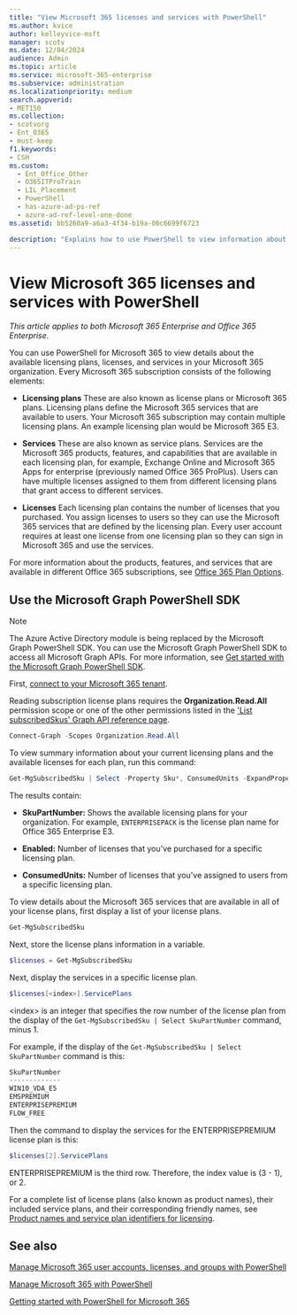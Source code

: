 ```yaml
---
title: "View Microsoft 365 licenses and services with PowerShell"
ms.author: kvice
author: kelleyvice-msft
manager: scotv
ms.date: 12/04/2024
audience: Admin
ms.topic: article
ms.service: microsoft-365-enterprise
ms.subservice: administration
ms.localizationpriority: medium
search.appverid:
- MET150
ms.collection: 
- scotvorg
- Ent_O365
- must-keep
f1.keywords:
- CSH
ms.custom:
  - Ent_Office_Other
  - O365ITProTrain
  - LIL_Placement
  - PowerShell
  - has-azure-ad-ps-ref
  - azure-ad-ref-level-one-done
ms.assetid: bb5260a9-a6a3-4f34-b19a-06c6699f6723

description: "Explains how to use PowerShell to view information about the licensing plans, services, and licenses that are available in your Microsoft 365 organization."
---
```


# View Microsoft 365 licenses and services with PowerShell

*This article applies to both Microsoft 365 Enterprise and Office 365 Enterprise.*

You can use PowerShell for Microsoft 365 to view details about the available licensing plans, licenses, and services in your Microsoft 365 organization. Every Microsoft 365 subscription consists of the following elements:

- **Licensing plans** These are also known as license plans or Microsoft 365 plans. Licensing plans define the Microsoft 365 services that are available to users. Your Microsoft 365 subscription may contain multiple licensing plans. An example licensing plan would be Microsoft 365 E3.

- **Services** These are also known as service plans. Services are the Microsoft 365 products, features, and capabilities that are available in each licensing plan, for example, Exchange Online and Microsoft 365 Apps for enterprise (previously named Office 365 ProPlus). Users can have multiple licenses assigned to them from different licensing plans that grant access to different services.

- **Licenses** Each licensing plan contains the number of licenses that you purchased. You assign licenses to users so they can use the Microsoft 365 services that are defined by the licensing plan. Every user account requires at least one license from one licensing plan so they can sign in Microsoft 365 and use the services.

For more information about the products, features, and services that are available in different Office 365 subscriptions, see [Office 365 Plan Options](/office365/servicedescriptions/office-365-platform-service-description/office-365-plan-options).

## Use the Microsoft Graph PowerShell SDK

>[!NOTE]
> The Azure Active Directory module is being replaced by the Microsoft Graph PowerShell SDK. You can use the Microsoft Graph PowerShell SDK to access all Microsoft Graph APIs. For more information, see [Get started with the Microsoft Graph PowerShell SDK](/powershell/microsoftgraph/get-started).

First, [connect to your Microsoft 365 tenant](connect-to-microsoft-365-powershell.md).

Reading subscription license plans requires the **Organization.Read.All** permission scope or one of the other permissions listed in the ['List subscribedSkus' Graph API reference page](/graph/api/subscribedsku-list).

```powershell
Connect-Graph -Scopes Organization.Read.All
```

To view summary information about your current licensing plans and the available licenses for each plan, run this command:
  
```powershell
Get-MgSubscribedSku | Select -Property Sku*, ConsumedUnits -ExpandProperty PrepaidUnits | Format-List
```

The results contain:
  
- **SkuPartNumber:** Shows the available licensing plans for your organization. For example, `ENTERPRISEPACK` is the license plan name for Office 365 Enterprise E3.

- **Enabled:** Number of licenses that you've purchased for a specific licensing plan.

- **ConsumedUnits:** Number of licenses that you've assigned to users from a specific licensing plan.

To view details about the Microsoft 365 services that are available in all of your license plans, first display a list of your license plans.

```powershell
Get-MgSubscribedSku
```

Next, store the license plans information in a variable.

```powershell
$licenses = Get-MgSubscribedSku
```

Next, display the services in a specific license plan.

```powershell
$licenses[<index>].ServicePlans
```

\<index> is an integer that specifies the row number of the license plan from the display of the `Get-MgSubscribedSku | Select SkuPartNumber` command, minus 1.

For example, if the display of the `Get-MgSubscribedSku | Select SkuPartNumber` command is this:

```powershell
SkuPartNumber
-------------
WIN10_VDA_E5
EMSPREMIUM
ENTERPRISEPREMIUM
FLOW_FREE
```

Then the command to display the services for the ENTERPRISEPREMIUM license plan is this:

```powershell
$licenses[2].ServicePlans
```

ENTERPRISEPREMIUM is the third row. Therefore, the index value is (3 - 1), or 2.

For a complete list of license plans (also known as product names), their included service plans, and their corresponding friendly names, see [Product names and service plan identifiers for licensing](/azure/active-directory/users-groups-roles/licensing-service-plan-reference).

## See also

[Manage Microsoft 365 user accounts, licenses, and groups with PowerShell](manage-user-accounts-and-licenses-with-microsoft-365-powershell.md)
  
[Manage Microsoft 365 with PowerShell](manage-microsoft-365-with-microsoft-365-powershell.md)
  
[Getting started with PowerShell for Microsoft 365](getting-started-with-microsoft-365-powershell.md)
